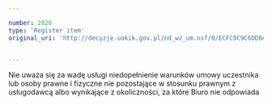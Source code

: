 ```yaml
---

number: 2826
type: 'Register item'
original_uri: 'http://decyzje.uokik.gov.pl/nd_wz_um.nsf/0/ECFC9C9C6DD8ACD1C12579AC00463972?OpenDocument'


---
```


Nie uważa się za wadę usługi niedopełnienie warunków umowy uczestnika lub osoby prawne i fizyczne nie pozostające w stosunku prawnym z usługodawcą albo wynikające z okoliczności, za które Biuro nie odpowiada
